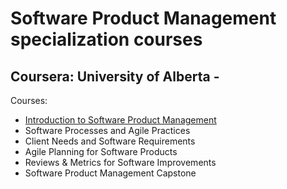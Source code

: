 # Software Product Management specialization courses
## Coursera: University of Alberta - 

Courses:

- [Introduction to Software Product Management](https://www.coursera.org/learn/introduction-to-software-product-management)
- Software Processes and Agile Practices 
- Client Needs and Software Requirements
- Agile Planning for Software Products 
- Reviews & Metrics for Software Improvements
- Software Product Management Capstone
